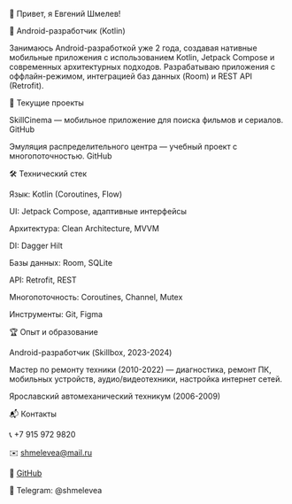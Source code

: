 👋 Привет, я Евгений Шмелев!

📱 Android-разработчик (Kotlin)

Занимаюсь Android-разработкой уже 2 года, создавая нативные мобильные приложения с использованием Kotlin, Jetpack Compose и современных архитектурных подходов. Разрабатываю приложения с оффлайн-режимом, интеграцией баз данных (Room) и REST API (Retrofit).

🚀 Текущие проекты

SkillCinema — мобильное приложение для поиска фильмов и сериалов. GitHub

Эмуляция распределительного центра — учебный проект с многопоточностью. GitHub

🛠 Технический стек

Язык: Kotlin (Coroutines, Flow)

UI: Jetpack Compose, адаптивные интерфейсы

Архитектура: Clean Architecture, MVVM

DI: Dagger Hilt

Базы данных: Room, SQLite

API: Retrofit, REST

Многопоточность: Coroutines, Channel, Mutex

Инструменты: Git, Figma

🏆 Опыт и образование

Android-разработчик (Skillbox, 2023-2024)

Мастер по ремонту техники (2010-2022) — диагностика, ремонт ПК, 
мобильных устройств, аудио/видеотехники, настройка интернет сетей.

Ярославский автомеханический техникум (2006-2009)

📬 Контакты

📞 +7 915 972 9820

✉️ shmelevea@mail.ru

🔗 [GitHub](https://github.com/shmelevea/)

💬 Telegram: @shmelevea
